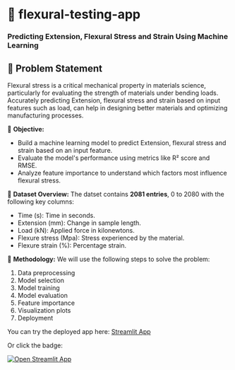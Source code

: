 # 📍 flexural-testing-app
### Predicting Extension, Flexural Stress and Strain Using Machine Learning

## 📜 **Problem Statement**
Flexural stress is a critical mechanical property in materials science, particularly for evaluating the strength of materials under bending loads. Accurately predicting Extension, flexural stress and strain based on input features such as load, can help in designing better materials and optimizing manufacturing processes.

🔹 **Objective:**
*  Build a machine learning model to predict Extension, flexural stress and strain based on an input feature.
*  Evaluate the model's performance using metrics like R² score and RMSE.
*  Analyze feature importance to understand which factors most influence flexural stress.

🔹 **Dataset Overview:**
The datset contains **2081 entries**, 0 to 2080 with the following key columns:
*  Time (s): Time in seconds.
*  Extension (mm): Change in sample length.
*  Load (kN): Applied force in kilonewtons.
*  Flexure stress (Mpa): Stress experienced by the material.
*  Flexure strain (%): Percentage strain.

🔹 **Methodology:**
We will use the following steps to solve the problem:
1. Data preprocessing
2. Model selection
3. Model training
4. Model evaluation
5. Feature importance
6. Visualization plots
7. Deployment
   

You can try the deployed app here: [Streamlit App](https://flexural-testing-app.streamlit.app)

Or click the badge:

[![Open Streamlit App](https://img.shields.io/badge/Streamlit-App-blue?logo=streamlit&style=flat-square)](https://flexural-testing-app.streamlit.app)
